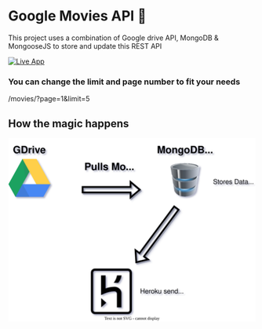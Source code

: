 # Google Movies API 🎥

This project uses a combination of Google drive API,
MongoDB & MongooseJS to store and update this REST API


[![Live App](https://img.shields.io/static/v1?message=LiveApp&logo=heroku&labelColor=430098&color=1182c3&logoColor=white&label=%20&style=plastic)](https://movies-nodeapi.herokuapp.com/movies/?page=1&limit=5)


### You can change the limit and page number to fit your needs
<p>/movies/?page=1&limit=5<p>

## How the magic happens
![How the magic happens](Diagram.svg)
